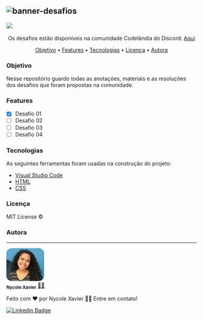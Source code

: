 ![banner-desafios](https://user-images.githubusercontent.com/74930052/126198768-36ed96e2-3dfd-490b-ba7f-39267c635c42.png)
---
<img src="https://img.shields.io/static/v1?label=Status&message=incomplete&color=ff0000&style=for-the-badge&logo=ghost"/>
 
<p align="center">Os desafios estão disponíveis na comunidade Codelândia do Discord: <a href="https://discord.gg/" > Aqui </a> </p>

<p align="center">
 <a href="#objetivo">Objetivo</a> •
 <a href="#features">Features</a> • 
 <a href="#tecnologias">Tecnologias</a> •
 <a href="#licença">Licença</a> • 
 <a href="#autora">Autora</a>
</p>

### Objetivo
Nesse repositório guardo todas as anotações, materiais e as resoluções dos desafios que foram propostas na comunidade. 

### Features

- [X] Desafio 01
- [ ] Desafio 02
- [ ] Desafio 03
- [ ] Desafio 04

### Tecnologias

As seguintes ferramentas foram usadas na construção do projeto:

- [Visual Studio Code](https://code.visualstudio.com/download)
- [HTML](https://developer.mozilla.org/en-US/docs/Glossary/HTML5)
- [CSS](https://developer.mozilla.org/en-US/docs/Web/CSS)

### Licença

MIT License ©

### Autora
---

<a href="https://nycole-xavierr.medium.com/">
 <img style="border-radius: 15%;" src="desafio1/assets/eu01.jpeg" width="100px;" alt=""/>
 <br />
 <sub><b>Nycole Xavier</b></sub></a> <a href="https://nycole-xavierr.medium.com/" title="Medium">👩‍💻</a>


Feito com ❤️ por Nycole Xavier 👋🏽 Entre em contato!

[![Linkedin Badge](https://img.shields.io/badge/-NycoleXavier-blue?style=flat-square&logo=Linkedin&logoColor=white&link=https://https://www.linkedin.com/in/nycole-xavier-641271202/)](https://www.linkedin.com/in/nycole-xavier-641271202/) 
